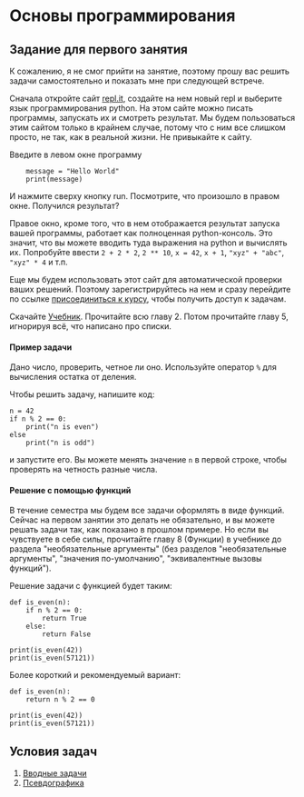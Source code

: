 # Основы программирования

## Задание для первого занятия

К сожалению, я не смог прийти на занятие, поэтому прошу вас решить задачи самостоятельно и показать мне при следующей встрече.

Сначала откройте сайт [repl.it](repl.it), создайте на нем новый repl и выберите язык программирования python.
На этом сайте можно писать программы, запускать их и смотреть результат. Мы будем пользоваться этим сайтом только в крайнем случае,
потому что с ним все слишком просто, не так, как в реальной жизни. Не привыкайте к сайту.

Введите в левом окне программу

        message = "Hello World"
        print(message)

И нажмите сверху кнопку run. Посмотрите, что произошло в правом окне. Получился результат?

Правое окно, кроме того, что в нем отображается результат запуска вашей программы, работает как полноценная python-консоль. Это
значит, что вы можете вводить туда выражения на python и вычислять их. Попробуйте ввести `2 + 2 * 2`, `2 ** 10`, `x = 42`, `x + 1`,
`"xyz" + "abc"`, `"xyz" * 4` и т.п.

Еще мы будем использовать этот сайт для автоматической проверки ваших решений. Поэтому зарегистрируйтесь на нем и сразу перейдите
по ссылке [присоединиться к курсу](https://repl.it/classroom/invite/Y4lXO57), чтобы получить доступ к задачам.

Скачайте [Учебник](https://yadi.sk/i/ECqWZgpH9-6oAw). Прочитайте всю главу 2. Потом прочитайте главу 5, игнорируя всё, что
написано про списки.

#### Пример задачи

Дано число, проверить, четное ли оно. Используйте оператор `%` для вычисления остатка от деления.

Чтобы решить задачу, напишите код:
```
n = 42
if n % 2 == 0:
    print("n is even")
else
    print("n is odd")
```
и запустите его. Вы можете менять значение `n` в первой строке, чтобы проверять на четность разные числа.

#### Решение с помощью функций

В течение семестра мы будем все задачи оформлять в виде функций. Сейчас на первом занятии это делать не обязательно, и вы можете решать задачи так, как показано в прошлом примере.
Но если
вы чувствуете в себе силы, прочитайте главу 8 (Функции) в учебнике до раздела "необязательные аргументы" (без разделов "необязательные
аргументы", "значения по-умолчанию", "эквивалентные вызовы функций").

Решение задачи с функцией будет таким:

```
def is_even(n):
    if n % 2 == 0:
        return True
    else:
        return False
        
print(is_even(42))
print(is_even(57121))
```

Более короткий и рекомендуемый вариант:
```
def is_even(n):
    return n % 2 == 0
        
print(is_even(42))
print(is_even(57121))
```

## Условия задач

1. [Вводные задачи](1_intro.md)
2. [Псевдографика](2_tasks_pseudographics.md)